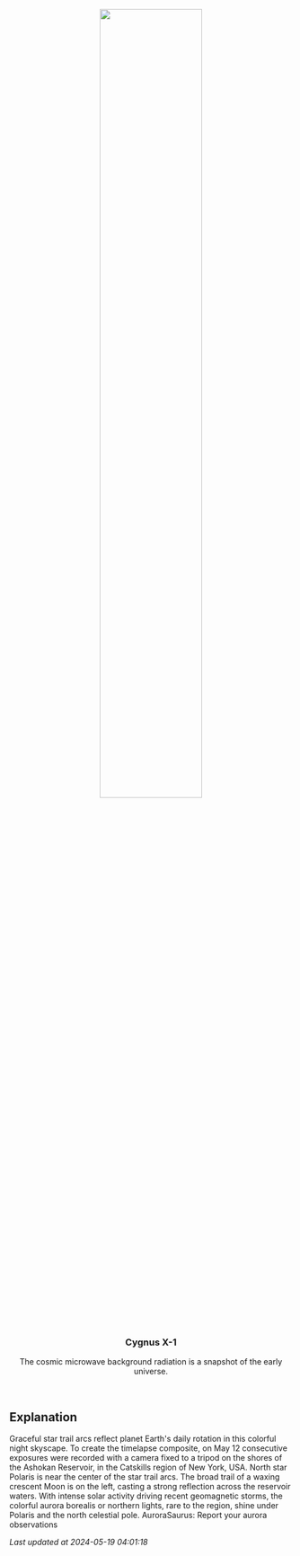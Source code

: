 <p align='center'>
    <img src='https://apod.nasa.gov/apod/image/2405/AuroraStartrails_chiragupreti1024.jpg' width='60%' />
    <h3 align="center">Cygnus X-1</h3>
    <p align="center">The cosmic microwave background radiation is a snapshot of the early universe.</p>
</p>
<br/>

Explanation
--
Graceful star trail arcs reflect planet Earth's daily rotation in this colorful night skyscape. To create the timelapse composite, on May 12 consecutive exposures were recorded with a camera fixed to a tripod on the shores of the Ashokan Reservoir, in the Catskills region of New York, USA. North star Polaris is near the center of the star trail arcs. The broad trail of a waxing crescent Moon is on the left, casting a strong reflection across the reservoir waters. With intense solar activity driving recent geomagnetic storms, the colorful aurora borealis or northern lights, rare to the region, shine under Polaris and the north celestial pole.   AuroraSaurus: Report your aurora observations


*Last updated at 2024-05-19 04:01:18*
